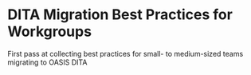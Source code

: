 # DITA Migration Best Practices for Workgroups
First pass at collecting best practices for small- to medium-sized teams migrating to OASIS DITA
